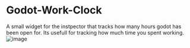 # Godot-Work-Clock
A small widget for the instpector that tracks how many hours godot has been open for.
Its usefull for tracking how much time you spent working.
![image](https://github.com/emanvidmaker/Work-Clock/assets/16447282/55893635-1ae5-45ef-9823-2267d7ab0d90)
